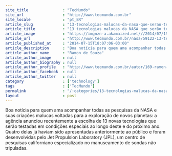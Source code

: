 ```yaml
---
site_title               : "TecMundo"
site_url                 : "http://www.tecmundo.com.br"
site_locale              : "pt_BR"
article_slug             : "13-tecnologias-malucas-da-nasa-que-serao-testadas-no-espaco"
article_title            : "13 tecnologias malucas da NASA que serão testadas no espaço"
article_image            : "https://imgnzn-a.akamaized.net///2014/07/15/15173627773638-t1200x480.jpg"
article_url              : "http://www.tecmundo.com.br/nasa/59122-13-tecnologias-malucas-nasa-testadas-espaco.htm"
article_published_at     : "2014-07-15T18:07:06-03:00"
article_description      : "Boa notícia para quem ama acompanhar todas as pesquisas da NASA e suas criações malucas voltadas para a exploração de novos planetas: a agência anunciou recentemente a escolha de 13 novas tecnologias que serão testadas em condições especiais ao longo deste e do próximo ano. Quatro delas já haviam sido apresentadas anteriormente ao público e foram desenvolvidas pelo Jet Propulsion Laboratory (JPL), um centro de pesquisas californiano especializado no manuseamento de sondas não tripuladas."
article_author_name      : "Ramon de Souza"
article_author_image     : null
article_author_biography : null
article_author_profile   : "http://www.tecmundo.com.br/autor/169-ramon-de-souza/"
article_author_facebook  : null
article_author_twitter   : null
category                 : ['technology']
tags                     : ['TecMundo']
permalink                : "/:categories/13-tecnologias-malucas-da-nasa-que-serao-testadas-no-espaco/"
layout                   : post
---
```


Boa notícia para quem ama acompanhar todas as pesquisas da NASA e suas criações malucas voltadas para a exploração de novos planetas: a agência anunciou recentemente a escolha de 13 novas tecnologias que serão testadas em condições especiais ao longo deste e do próximo ano. Quatro delas já haviam sido apresentadas anteriormente ao público e foram desenvolvidas pelo Jet Propulsion Laboratory (JPL), um centro de pesquisas californiano especializado no manuseamento de sondas não tripuladas.
